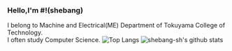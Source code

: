 ### Hello,I'm #!(shebang)

I belong to Machine and Electrical(ME) Department of Tokuyama College of Technology.  
I often study Computer Science.
![Top Langs](https://github-readme-stats.vercel.app/api/top-langs/?username=shebang-sh&hide=html)
![shebang-sh's github stats](https://github-readme-stats.vercel.app/api?username=shebang-sh&show_icons=true&count_private=true&line_height=40)
